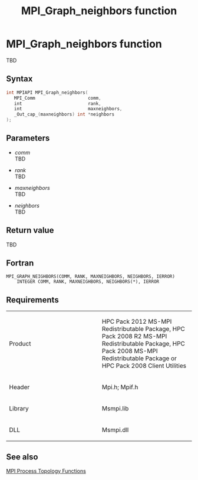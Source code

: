 ﻿---
title: MPI_Graph_neighbors function
TOCTitle: MPI_Graph_neighbors function
ms:assetid: 19dc31c9-f9c8-4643-b4ca-8a717d9cc745
ms:mtpsurl: https://msdn.microsoft.com/en-us/library/Dn473388(v=VS.85)
ms:contentKeyID: 59360924
ms.date: 03/28/2018
mtps_version: v=VS.85
f1_keywords:
- MPI_GRAPH_NEIGHBORS
- mpif/MPI_Graph_neighbors
- mpi/MPI_GRAPH_NEIGHBORS
dev_langs:
- C++
- C
---

# MPI\_Graph\_neighbors function

TBD

## Syntax

``` c++
int MPIAPI MPI_Graph_neighbors(
   MPI_Comm                    comm,
   int                         rank,
   int                         maxneighbors,
   _Out_cap_(maxneighbors) int *neighbors
);
```

## Parameters

  - *comm*  
    TBD

  - *rank*  
    TBD

  - *maxneighbors*  
    TBD

  - *neighbors*  
    TBD

## Return value

TBD

## Fortran

    MPI_GRAPH_NEIGHBORS(COMM, RANK, MAXNEIGHBORS, NEIGHBORS, IERROR)
        INTEGER COMM, RANK, MAXNEIGHBORS, NEIGHBORS(*), IERROR

## Requirements

<table>
<colgroup>
<col style="width: 50%" />
<col style="width: 50%" />
</colgroup>
<tbody>
<tr class="odd">
<td><p>Product</p></td>
<td><p>HPC Pack 2012 MS-MPI Redistributable Package, HPC Pack 2008 R2 MS-MPI Redistributable Package, HPC Pack 2008 MS-MPI Redistributable Package or HPC Pack 2008 Client Utilities</p></td>
</tr>
<tr class="even">
<td><p>Header</p></td>
<td>Mpi.h;
Mpif.h</td>
</tr>
<tr class="odd">
<td><p>Library</p></td>
<td>Msmpi.lib</td>
</tr>
<tr class="even">
<td><p>DLL</p></td>
<td>Msmpi.dll</td>
</tr>
</tbody>
</table>


## See also

[MPI Process Topology Functions](mpi-process-topology-functions.md)

